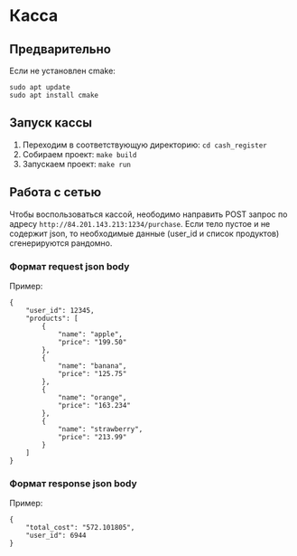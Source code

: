 # Касса

## Предварительно

Если не установлен cmake:
```
sudo apt update
sudo apt install cmake
```

## Запуск кассы

1. Переходим в соответствующую директорию: `cd cash_register`
2. Собираем проект: `make build`
3. Запускаем проект: `make run`

## Работа с сетью

Чтобы воспользоваться кассой, неободимо направить POST запрос по адресу `http://84.201.143.213:1234/purchase`. Если тело пустое и не содержит json, то необходимые данные (user_id и список продуктов) сгенерируются рандомно.

### Формат request json body

Пример:
```
{
    "user_id": 12345,
    "products": [
        {
            "name": "apple", 
            "price": "199.50"
        },
        {
            "name": "banana", 
            "price": "125.75"
        },
        {
            "name": "orange", 
            "price": "163.234"
        },
        {
            "name": "strawberry", 
            "price": "213.99"
        }
    ]
}
```

### Формат response json body

Пример:
```
{
    "total_cost": "572.101805",
    "user_id": 6944
}
```